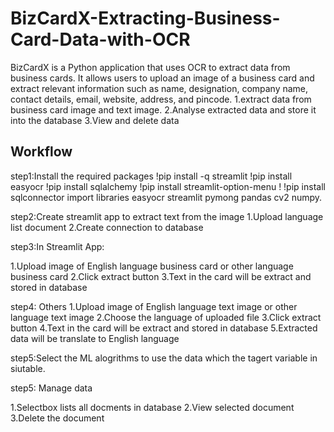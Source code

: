 
# BizCardX-Extracting-Business-Card-Data-with-OCR

BizCardX is a Python application that uses OCR  to extract data from business cards. It allows users to upload an image of a business card and extract relevant information such as name, designation, company name, contact details, email, website, address, and pincode.
1.extract data from business card image and text image.
2.Analyse extracted data and store it into the database
3.View and delete data
## Workflow
step1:Install the required packages !pip install -q streamlit !pip install easyocr !pip install sqlalchemy !pip install streamlit-option-menu ! !pip install sqlconnector import libraries easyocr streamlit pymong pandas cv2  numpy.

step2:Create streamlit app to extract text from the image 1.Upload language list document 2.Create connection to database

step3:In Streamlit App: 

1.Upload image of English language business card or other language business card
2.Click extract button
3.Text in the card will be extract and stored in database

step4: Others
1.Upload image of English language text image or other language text image
2.Choose the language of uploaded file
3.Click extract button
4.Text in the card will be extract and stored in database
5.Extracted data will be translate to English language

step5:Select the ML alogrithms to use the data which the tagert variable in siutable.

step5: Manage data

1.Selectbox lists all docments in database
2.View selected document
3.Delete the document

